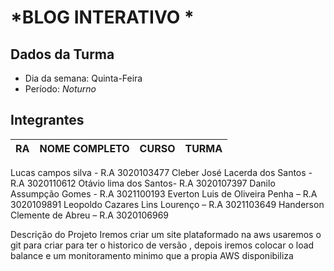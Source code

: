# *BLOG INTERATIVO *

## Dados da Turma
* Dia da semana: Quinta-Feira
* Período: *Noturno*

## Integrantes
| RA   | NOME COMPLETO | CURSO | TURMA |
|------|---------------|-------|-------|
Lucas campos silva  - R.A 3020103477
Cleber José Lacerda dos Santos - R.A 3020110612
Otávio lima dos Santos- R.A 3020107397
Danilo Assumpção Gomes  - R.A 3021100193
Everton Luis de Oliveira Penha – R.A 3020109891
Leopoldo Cazares Lins Lourenço – R.A 3021103649
Handerson Clemente de Abreu – R.A 3020106969


 Descrição do Projeto
Iremos criar um site plataformado na aws usaremos o git para criar para ter o historico de versão , depois iremos colocar o load balance e um monitoramento minimo que a propia AWS disponibiliza
